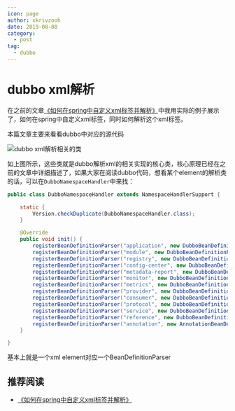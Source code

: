 ```yaml
---
icon: page
author: xkrivzooh
date: 2019-08-08
category:
  - post
tag:
  - dubbo
---
```


# dubbo xml解析

在之前的文章[《如何在spring中自定义xml标签并解析》](https://wenchao.ren/2019/08/%E5%A6%82%E4%BD%95%E5%9C%A8spring%E4%B8%AD%E8%87%AA%E5%AE%9A%E4%B9%89xml%E6%A0%87%E7%AD%BE%E5%B9%B6%E8%A7%A3%E6%9E%90/)中我用实际的例子展示了，如何在spring中自定义xml标签，同时如何解析这个xml标签。

本篇文章主要来看看dubbo中对应的源代码

![dubbo xml解析相关的类](http://wenchao.ren/img/2020/11/20190808004821.png)

如上图所示，这些类就是dubbo解析xml的相关实现的核心类，核心原理已经在之前的文章中详细描述了，如果大家在阅读dubbo代码，想看某个element的解析类的话，可以在`DubboNamespaceHandler`中来找：

```java
public class DubboNamespaceHandler extends NamespaceHandlerSupport {

    static {
        Version.checkDuplicate(DubboNamespaceHandler.class);
    }

    @Override
    public void init() {
        registerBeanDefinitionParser("application", new DubboBeanDefinitionParser(ApplicationConfig.class, true));
        registerBeanDefinitionParser("module", new DubboBeanDefinitionParser(ModuleConfig.class, true));
        registerBeanDefinitionParser("registry", new DubboBeanDefinitionParser(RegistryConfig.class, true));
        registerBeanDefinitionParser("config-center", new DubboBeanDefinitionParser(ConfigCenterBean.class, true));
        registerBeanDefinitionParser("metadata-report", new DubboBeanDefinitionParser(MetadataReportConfig.class, true));
        registerBeanDefinitionParser("monitor", new DubboBeanDefinitionParser(MonitorConfig.class, true));
        registerBeanDefinitionParser("metrics", new DubboBeanDefinitionParser(MetricsConfig.class, true));
        registerBeanDefinitionParser("provider", new DubboBeanDefinitionParser(ProviderConfig.class, true));
        registerBeanDefinitionParser("consumer", new DubboBeanDefinitionParser(ConsumerConfig.class, true));
        registerBeanDefinitionParser("protocol", new DubboBeanDefinitionParser(ProtocolConfig.class, true));
        registerBeanDefinitionParser("service", new DubboBeanDefinitionParser(ServiceBean.class, true));
        registerBeanDefinitionParser("reference", new DubboBeanDefinitionParser(ReferenceBean.class, false));
        registerBeanDefinitionParser("annotation", new AnnotationBeanDefinitionParser());
    }

}
```

基本上就是一个xml element对应一个BeanDefinitionParser

## 推荐阅读

- [《如何在spring中自定义xml标签并解析》](https://wenchao.ren/2019/08/%E5%A6%82%E4%BD%95%E5%9C%A8spring%E4%B8%AD%E8%87%AA%E5%AE%9A%E4%B9%89xml%E6%A0%87%E7%AD%BE%E5%B9%B6%E8%A7%A3%E6%9E%90/)
